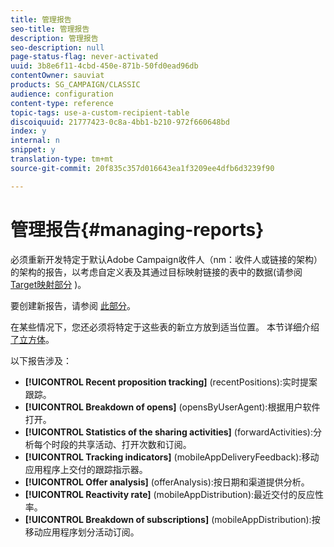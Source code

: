 ```yaml
---
title: 管理报告
seo-title: 管理报告
description: 管理报告
seo-description: null
page-status-flag: never-activated
uuid: 3b8e6f11-4cbd-450e-871b-50fd0ead96db
contentOwner: sauviat
products: SG_CAMPAIGN/CLASSIC
audience: configuration
content-type: reference
topic-tags: use-a-custom-recipient-table
discoiquuid: 21777423-0c8a-4bb1-b210-972f660648bd
index: y
internal: n
snippet: y
translation-type: tm+mt
source-git-commit: 20f835c357d016643ea1f3209ee4dfb6d3239f90

---
```



# 管理报告{#managing-reports}

必须重新开发特定于默认Adobe Campaign收件人（nm：收件人或链接的架构）的架构的报告，以考虑自定义表及其通过目标映射链接的表中的数据(请参阅 [Target映射部分](../../configuration/using/target-mapping.md) )。

要创建新报告，请参阅 [此部分](../../reporting/using/about-reports-creation-in-campaign.md)。

在某些情况下，您还必须将特定于这些表的新立方放到适当位置。 本节详细介绍 [了立方体](../../reporting/using/about-cubes.md)。

以下报告涉及：

* **[!UICONTROL Recent proposition tracking]** (recentPositions):实时提案跟踪。
* **[!UICONTROL Breakdown of opens]** (opensByUserAgent):根据用户软件打开。
* **[!UICONTROL Statistics of the sharing activities]** (forwardActivities):分析每个时段的共享活动、打开次数和订阅。
* **[!UICONTROL Tracking indicators]** (mobileAppDeliveryFeedback):移动应用程序上交付的跟踪指示器。
* **[!UICONTROL Offer analysis]** (offerAnalysis):按日期和渠道提供分析。
* **[!UICONTROL Reactivity rate]** (mobileAppDistribution):最近交付的反应性率。
* **[!UICONTROL Breakdown of subscriptions]** (mobileAppDistribution):按移动应用程序划分活动订阅。

